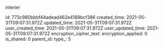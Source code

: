 interier

id: 773c980bbbf44adead462e4188bcf386
created_time: 2021-05-31T09:07:31.972Z
updated_time: 2021-05-31T09:07:31.972Z
user_created_time: 2021-05-31T09:07:31.972Z
user_updated_time: 2021-05-31T09:07:31.972Z
encryption_cipher_text: 
encryption_applied: 0
is_shared: 0
parent_id: 
type_: 5